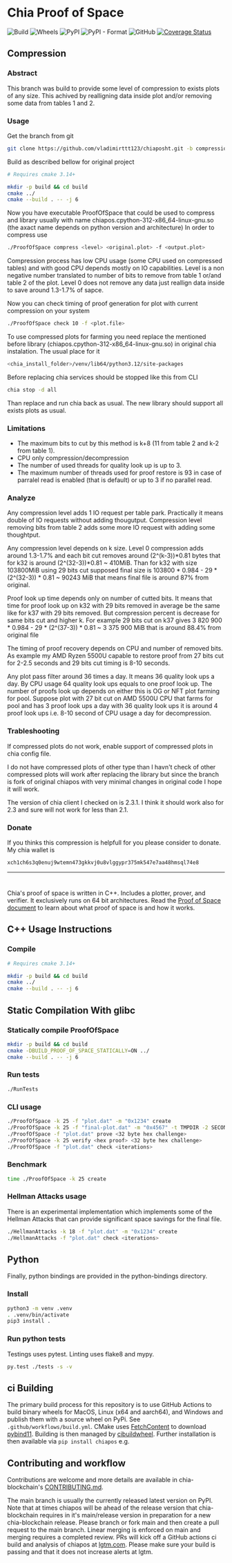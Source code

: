 # Chia Proof of Space
![Build](https://github.com/Chia-Network/chiapos/actions/workflows/build-test-cplusplus.yml/badge.svg)
![Wheels](https://github.com/Chia-Network/chiapos/actions/workflows/build-wheels.yml/badge.svg)
![PyPI](https://img.shields.io/pypi/v/chiapos?logo=pypi)
![PyPI - Format](https://img.shields.io/pypi/format/chiapos?logo=pypi)
![GitHub](https://img.shields.io/github/license/Chia-Network/chiapos?logo=Github)
[![Coverage Status](https://coveralls.io/repos/github/Chia-Network/chiapos/badge.svg?branch=main)](https://coveralls.io/github/Chia-Network/chiapos?branch=main)
## Compression
### Abstract
This branch was build to provide some level of compression to exists plots of any size. 
This achived by realligning data inside plot and/or removing some data from tables 1 and 2.

### Usage
Get the branch from git
```bash
git clone https://github.com/vladimirttt123/chiaposht.git -b compression
```
Build as described bellow for original project
```bash
# Requires cmake 3.14+

mkdir -p build && cd build
cmake ../
cmake --build . -- -j 6
```

Now you have executable ProofOfSpace that could be used to compress and library usually with name
chiapos.cpython-312-x86_64-linux-gnu.so (the axact name depends on python version and architecture)
In order to compress use
```bash
./ProofOfSpace compress <level> <original.plot> -f <output.plot>
```
Compression process has low CPU usage (some CPU used on compressed tables) and with good CPU 
depends mostly on IO capabilities.
Level is a non negative number translated to number of bits to remove from table 1 or/and table 2 of the plot. 
Level 0 does not remove any data just reallign data inside to save around 1.3-1.7% of sapce.

Now you can check timing of proof generation for plot with current compression on your system
```bash
./ProofOfSpace check 10 -f <plot.file>
```
To use compressed plots for farming you need replace the mentioned before 
library (chiapos.cpython-312-x86_64-linux-gnu.so) in original chia instalation.
The usual place for it 
```bash
<chia_install_folder>/venv/lib64/python3.12/site-packages
```
Before replacing chia services should be stopped like this from CLI
```bash
chia stop -d all
```
Than replace and run chia back as usual. The new library should support all exists plots as usual.

### Limitations
* The maximum bits to cut by this method is k+8 (11 from table 2 and k-2 from table 1).
* CPU only compression/decompression
* The number of used threads for quality look up is up to 3.
* The maximum number of threads used for proof restore is 93 
in case of parralel read is enabled (that is default) or 
up to 3 if no parallel read.


### Analyze

Any compression level adds 1 IO request per table park. 
Practically it means double of IO requests without adding thougutput.
Compression level removing bits from table 2 adds some more IO request with adding some thoughtput.

Any compression level depends on k size. Level 0 compression adds around 1.3-1.7% 
and each bit cut removes around (2^(k-3))*0.81 bytes that for k32 is around 
(2^(32-3))*0.81 ~ 410MiB. Than for k32 with size 103800MiB using 29 bits cut supposed final size
is 103800 * 0.984 - 29 * (2^(32-3)) * 0.81 ~ 90243 MiB that means final file is around 87% from original.

Proof look up time depends only on number of cutted bits. 
It means that time for proof look up on k32 with 29 bits removed 
in average be the same like for k37 with 29 bits removed. 
But compression percent is decrease for same bits cut and higher k. 
For example 29 bits cut on k37 gives 3 820 900 * 0.984 - 29 * (2^(37-3)) * 0.81 ~ 3 375 900 MiB
that is around 88.4% from original file

The timing of proof recovery depends on CPU and number of removed bits. 
As example my AMD Ryzen 5500U capable 
to restore proof from 27 bits cut for 2-2.5 seconds and 29 bits cut timing is 8-10 seconds.

Any plot pass filter around 36 times a day. It means 36 quality look ups a day.
By CPU usage 64 quality look ups equals to one proof look up. 
The number of proofs look up depends on either this is OG or NFT plot farming for pool.
Suppose plot with 27 bit cut on AMD 5500U CPU that farms for pool and has 3 proof
look ups a day with 36 quality look ups it is around 4 proof look ups i.e. 8-10 second
of CPU usage a day for decompression.

### Trableshooting
If compressed plots do not work, enable support of compressed plots in chia config file.

I do not have compressed plots of other type than I havn't check of other compressed plots 
will work after replacing the library but since the branch is fork of original chiapos with
very minimal changes in original code I hope it will work.

The version of chia client I checked on is 2.3.1. I think it should work also for 2.3 
and sure will not work for less than 2.1.

### Donate
If you thinks this compression is helpfull for you please consider to donate. My chia wallet is
```bash
xch1ch6s3q0enuj9wtemn473gkkvj0u8vlggypr375mk547e7aa48hmsql74e8
```

-------------------------------------------------------------------------------------------
#

Chia's proof of space is written in C++. Includes a plotter, prover, and
verifier. It exclusively runs on 64 bit architectures. Read the
[Proof of Space document](https://www.chia.net/wp-content/uploads/2022/09/Chia_Proof_of_Space_Construction_v1.1.pdf) to
learn about what proof of space is and how it works.

## C++ Usage Instructions

### Compile

```bash
# Requires cmake 3.14+

mkdir -p build && cd build
cmake ../
cmake --build . -- -j 6
```

## Static Compilation With glibc
### Statically compile ProofOfSpace
```bash
mkdir -p build && cd build
cmake -DBUILD_PROOF_OF_SPACE_STATICALLY=ON ../
cmake --build . -- -j 6
```

### Run tests

```bash
./RunTests
```

### CLI usage

```bash
./ProofOfSpace -k 25 -f "plot.dat" -m "0x1234" create
./ProofOfSpace -k 25 -f "final-plot.dat" -m "0x4567" -t TMPDIR -2 SECOND_TMPDIR create
./ProofOfSpace -f "plot.dat" prove <32 byte hex challenge>
./ProofOfSpace -k 25 verify <hex proof> <32 byte hex challenge>
./ProofOfSpace -f "plot.dat" check <iterations>
```

### Benchmark

```bash
time ./ProofOfSpace -k 25 create
```


### Hellman Attacks usage

There is an experimental implementation which implements some of the Hellman
Attacks that can provide significant space savings for the final file.


```bash
./HellmanAttacks -k 18 -f "plot.dat" -m "0x1234" create
./HellmanAttacks -f "plot.dat" check <iterations>
```

## Python

Finally, python bindings are provided in the python-bindings directory.

### Install

```bash
python3 -m venv .venv
. .venv/bin/activate
pip3 install .
```

### Run python tests

Testings uses pytest. Linting uses flake8 and mypy.

```bash
py.test ./tests -s -v
```

## ci Building
The primary build process for this repository is to use GitHub Actions to
build binary wheels for MacOS, Linux (x64 and aarch64), and Windows and publish
them with a source wheel on PyPi. See `.github/workflows/build.yml`. CMake uses
[FetchContent](https://cmake.org/cmake/help/latest/module/FetchContent.html)
to download [pybind11](https://github.com/pybind/pybind11). Building is then
managed by [cibuildwheel](https://github.com/joerick/cibuildwheel). Further
installation is then available via `pip install chiapos` e.g.

## Contributing and workflow
Contributions are welcome and more details are available in chia-blockchain's
[CONTRIBUTING.md](https://github.com/Chia-Network/chia-blockchain/blob/main/CONTRIBUTING.md).

The main branch is usually the currently released latest version on PyPI.
Note that at times chiapos will be ahead of the release version that
chia-blockchain requires in it's main/release version in preparation for a
new chia-blockchain release. Please branch or fork main and then create a
pull request to the main branch. Linear merging is enforced on main and
merging requires a completed review. PRs will kick off a GitHub actions ci build
and analysis of chiapos at
[lgtm.com](https://lgtm.com/projects/g/Chia-Network/chiapos/?mode=list). Please
make sure your build is passing and that it does not increase alerts at lgtm.
